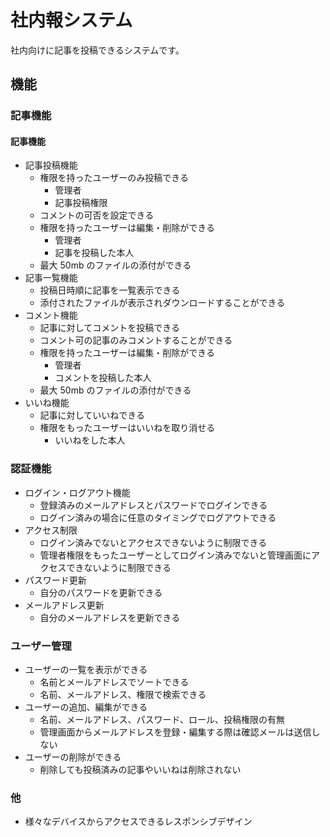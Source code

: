 # 社内報システム

社内向けに記事を投稿できるシステムです。

## 機能

### 記事機能

#### 記事機能

- 記事投稿機能
  - 権限を持ったユーザーのみ投稿できる
    - 管理者
    - 記事投稿権限
  - コメントの可否を設定できる
  - 権限を持ったユーザーは編集・削除ができる
    - 管理者
    - 記事を投稿した本人
  - 最大 50mb のファイルの添付ができる
- 記事一覧機能
  - 投稿日時順に記事を一覧表示できる
  - 添付されたファイルが表示されダウンロードすることができる
- コメント機能
  - 記事に対してコメントを投稿できる
  - コメント可の記事のみコメントすることができる
  - 権限を持ったユーザーは編集・削除ができる
    - 管理者
    - コメントを投稿した本人
  - 最大 50mb のファイルの添付ができる
- いいね機能
  - 記事に対していいねできる
  - 権限をもったユーザーはいいねを取り消せる
    - いいねをした本人

### 認証機能

- ログイン・ログアウト機能
  - 登録済みのメールアドレスとパスワードでログインできる
  - ログイン済みの場合に任意のタイミングでログアウトできる
- アクセス制限
  - ログイン済みでないとアクセスできないように制限できる
  - 管理者権限をもったユーザーとしてログイン済みでないと管理画面にアクセスできないように制限できる
- パスワード更新
  - 自分のパスワードを更新できる
- メールアドレス更新
  - 自分のメールアドレスを更新できる

### ユーザー管理

- ユーザーの一覧を表示ができる
  - 名前とメールアドレスでソートできる
  - 名前、メールアドレス、権限で検索できる
- ユーザーの追加、編集ができる
  - 名前、メールアドレス、パスワード、ロール、投稿権限の有無
  - 管理画面からメールアドレスを登録・編集する際は確認メールは送信しない
- ユーザーの削除ができる
  - 削除しても投稿済みの記事やいいねは削除されない

### 他

- 様々なデバイスからアクセスできるレスポンシブデザイン